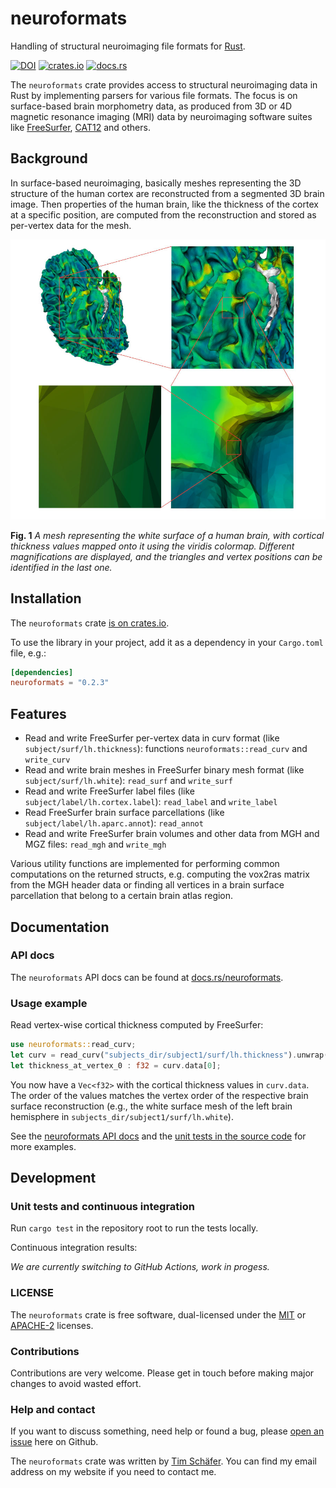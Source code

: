 # neuroformats
Handling of structural neuroimaging file formats for [Rust](https://www.rust-lang.org/).

[![DOI](https://zenodo.org/badge/DOI/10.5281/zenodo.8128102.svg)](https://doi.org/10.5281/zenodo.8128102)
[<img alt="crates.io" src="https://img.shields.io/crates/v/neuroformats.svg?logo=rust" height="20">](https://crates.io/crates/neuroformats)
[![docs.rs](https://img.shields.io/docsrs/neuroformats/0.2.3)](https://docs.rs/neuroformats/)

The `neuroformats` crate provides access to structural neuroimaging data in Rust by implementing parsers for various file formats. The focus is on surface-based brain morphometry data, as produced from 3D or 4D magnetic resonance imaging (MRI) data by neuroimaging software suites like [FreeSurfer](http://freesurfer.net/), [CAT12](http://www.neuro.uni-jena.de/cat/) and others.


## Background

In surface-based neuroimaging, basically meshes representing the 3D structure of the human cortex are reconstructed from a segmented 3D brain image. Then properties of the human brain, like the thickness of the cortex at a specific position, are computed from the reconstruction and stored as per-vertex data for the mesh.

![Vis](./resources/img/brainmesh.jpg?raw=true "A mesh representing the white surface of a human brain, with cortical thickness values mapped onto it using the viridis colormap. Different zoom levels are displayed, and the triangles and vertex positions can be identified in the bottom row of images.")

**Fig. 1** *A mesh representing the white surface of a human brain, with cortical thickness values mapped onto it using the viridis colormap. Different magnifications are displayed, and the triangles and vertex positions can be identified in the last one.*


## Installation

The `neuroformats` crate [is on crates.io](https://crates.io/crates/neuroformats).

To use the library in your project, add it as a dependency in your `Cargo.toml` file, e.g.:

```toml
[dependencies]
neuroformats = "0.2.3"
```

## Features

* Read and write FreeSurfer per-vertex data in curv format (like `subject/surf/lh.thickness`): functions `neuroformats::read_curv` and `write_curv`
* Read and write brain meshes in FreeSurfer binary mesh format (like `subject/surf/lh.white`): `read_surf` and `write_surf`
* Read and write FreeSurfer label files (like `subject/label/lh.cortex.label`): `read_label` and `write_label`
* Read FreeSurfer brain surface parcellations (like `subject/label/lh.aparc.annot`): `read_annot`
* Read and write FreeSurfer brain volumes and other data from MGH and MGZ files: `read_mgh` and `write_mgh`

Various utility functions are implemented for performing common computations on the returned structs, e.g. computing the vox2ras matrix from the MGH header data or finding all vertices in a brain surface parcellation that belong to a certain brain atlas region.

## Documentation

### API docs

The `neuroformats` API docs can be found at [docs.rs/neuroformats](https://docs.rs/neuroformats).

### Usage example

Read vertex-wise cortical thickness computed by FreeSurfer:

```rust
use neuroformats::read_curv;
let curv = read_curv("subjects_dir/subject1/surf/lh.thickness").unwrap();
let thickness_at_vertex_0 : f32 = curv.data[0];
```

You now have a `Vec<f32>` with the cortical thickness values in `curv.data`. The order of the values matches the vertex order of the respective brain surface reconstruction (e.g., the white surface mesh of the left brain hemisphere in `subjects_dir/subject1/surf/lh.white`).

See the [neuroformats API docs](https://docs.rs/neuroformats) and the [unit tests in the source code](./src/) for more examples.


## Development

### Unit tests and continuous integration

Run `cargo test` in the repository root to run the tests locally.

Continuous integration results:

*We are currently switching to GitHub Actions, work in progess.*

### LICENSE

The `neuroformats` crate is free software, dual-licensed under the [MIT](./LICENSE-MIT) or [APACHE-2](./LICENSE-APACHE2) licenses.

### Contributions

Contributions are very welcome. Please get in touch before making major changes to avoid wasted effort.

### Help and contact

If you want to discuss something, need help or found a bug, please [open an issue](https://github.com/dfsp-spirit/neuroformats-rs/issues) here on Github.

The `neuroformats` crate was written by [Tim Schäfer](http://rcmd.org/ts/). You can find my email address on my website if you need to contact me.
